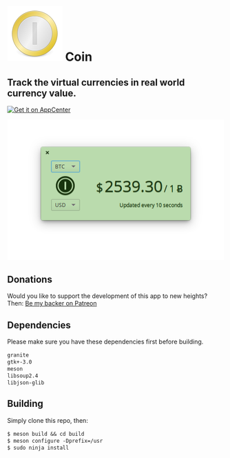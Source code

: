 # ![icon](data/icon.png) Coin
## Track the virtual currencies in real world currency value.
[![Get it on AppCenter](https://appcenter.elementary.io/badge.svg)](https://appcenter.elementary.io/com.github.lainsce.coin)

![Screenshot](data/shot.png)

## Donations

Would you like to support the development of this app to new heights? Then:
[Be my backer on Patreon](https://www.patreon.com/lainsce)

## Dependencies

Please make sure you have these dependencies first before building.

```
granite
gtk+-3.0
meson
libsoup2.4
libjson-glib
```

## Building

Simply clone this repo, then:

```
$ meson build && cd build
$ meson configure -Dprefix=/usr
$ sudo ninja install
```
